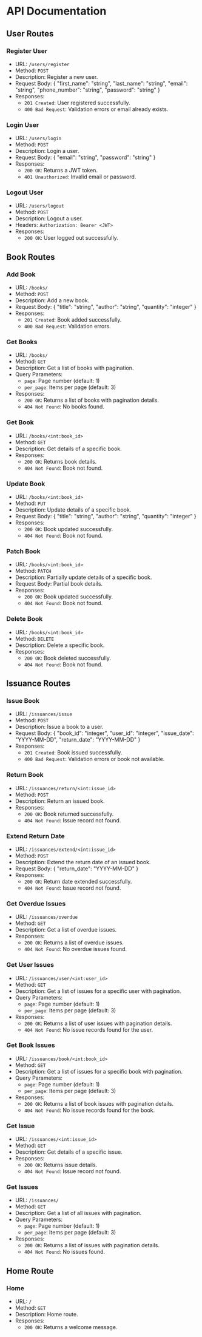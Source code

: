 # API Documentation

## User Routes

### Register User

- URL: `/users/register`
- Method: `POST`
- Description: Register a new user.
- Request Body:
  {
    "first_name": "string",
    "last_name": "string",
    "email": "string",
    "phone_number": "string",
    "password": "string"
  }
- Responses:
  - `201 Created`: User registered successfully.
  - `400 Bad Request`: Validation errors or email already exists.

### Login User

- URL: `/users/login`
- Method: `POST`
- Description: Login a user.
- Request Body:
  {
    "email": "string",
    "password": "string"
  }
- Responses:
  - `200 OK`: Returns a JWT token.
  - `401 Unauthorized`: Invalid email or password.

### Logout User

- URL: `/users/logout`
- Method: `POST`
- Description: Logout a user.
- Headers: `Authorization: Bearer <JWT>`
- Responses:
  - `200 OK`: User logged out successfully.

## Book Routes

### Add Book

- URL: `/books/`
- Method: `POST`
- Description: Add a new book.
- Request Body:
  {
    "title": "string",
    "author": "string",
    "quantity": "integer"
  }
- Responses:
  - `201 Created`: Book added successfully.
  - `400 Bad Request`: Validation errors.

### Get Books

- URL: `/books/`
- Method: `GET`
- Description: Get a list of books with pagination.
- Query Parameters:
  - `page`: Page number (default: 1)
  - `per_page`: Items per page (default: 3)
- Responses:
  - `200 OK`: Returns a list of books with pagination details.
  - `404 Not Found`: No books found.

### Get Book

- URL: `/books/<int:book_id>`
- Method: `GET`
- Description: Get details of a specific book.
- Responses:
  - `200 OK`: Returns book details.
  - `404 Not Found`: Book not found.

### Update Book

- URL: `/books/<int:book_id>`
- Method: `PUT`
- Description: Update details of a specific book.
- Request Body:
  {
    "title": "string",
    "author": "string",
    "quantity": "integer"
  }
- Responses:
  - `200 OK`: Book updated successfully.
  - `404 Not Found`: Book not found.

### Patch Book

- URL: `/books/<int:book_id>`
- Method: `PATCH`
- Description: Partially update details of a specific book.
- Request Body: Partial book details.
- Responses:
  - `200 OK`: Book updated successfully.
  - `404 Not Found`: Book not found.

### Delete Book

- URL: `/books/<int:book_id>`
- Method: `DELETE`
- Description: Delete a specific book.
- Responses:
  - `200 OK`: Book deleted successfully.
  - `404 Not Found`: Book not found.

## Issuance Routes

### Issue Book

- URL: `/issuances/issue`
- Method: `POST`
- Description: Issue a book to a user.
- Request Body:
  {
    "book_id": "integer",
    "user_id": "integer",
    "issue_date": "YYYY-MM-DD",
    "return_date": "YYYY-MM-DD"
  }
- Responses:
  - `201 Created`: Book issued successfully.
  - `400 Bad Request`: Validation errors or book not available.

### Return Book

- URL: `/issuances/return/<int:issue_id>`
- Method: `POST`
- Description: Return an issued book.
- Responses:
  - `200 OK`: Book returned successfully.
  - `404 Not Found`: Issue record not found.

### Extend Return Date

- URL: `/issuances/extend/<int:issue_id>`
- Method: `POST`
- Description: Extend the return date of an issued book.
- Request Body:
  {
    "return_date": "YYYY-MM-DD"
  }
- Responses:
  - `200 OK`: Return date extended successfully.
  - `404 Not Found`: Issue record not found.

### Get Overdue Issues

- URL: `/issuances/overdue`
- Method: `GET`
- Description: Get a list of overdue issues.
- Responses:
  - `200 OK`: Returns a list of overdue issues.
  - `404 Not Found`: No overdue issues found.

### Get User Issues

- URL: `/issuances/user/<int:user_id>`
- Method: `GET`
- Description: Get a list of issues for a specific user with pagination.
- Query Parameters:
  - `page`: Page number (default: 1)
  - `per_page`: Items per page (default: 3)
- Responses:
  - `200 OK`: Returns a list of user issues with pagination details.
  - `404 Not Found`: No issue records found for the user.

### Get Book Issues

- URL: `/issuances/book/<int:book_id>`
- Method: `GET`
- Description: Get a list of issues for a specific book with pagination.
- Query Parameters:
  - `page`: Page number (default: 1)
  - `per_page`: Items per page (default: 3)
- Responses:
  - `200 OK`: Returns a list of book issues with pagination details.
  - `404 Not Found`: No issue records found for the book.

### Get Issue

- URL: `/issuances/<int:issue_id>`
- Method: `GET`
- Description: Get details of a specific issue.
- Responses:
  - `200 OK`: Returns issue details.
  - `404 Not Found`: Issue record not found.

### Get Issues

- URL: `/issuances/`
- Method: `GET`
- Description: Get a list of all issues with pagination.
- Query Parameters:
  - `page`: Page number (default: 1)
  - `per_page`: Items per page (default: 3)
- Responses:
  - `200 OK`: Returns a list of issues with pagination details.
  - `404 Not Found`: No issues found.

## Home Route

### Home

- URL: `/`
- Method: `GET`
- Description: Home route.
- Responses:
  - `200 OK`: Returns a welcome message.